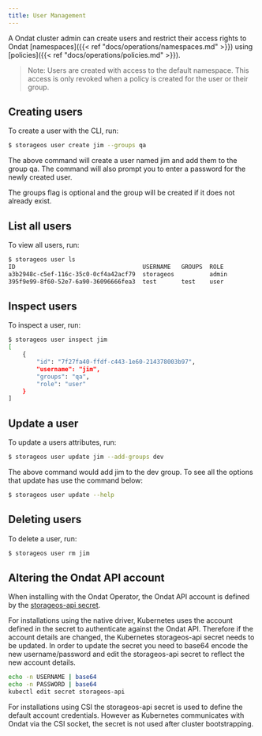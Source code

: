 ```yaml
---
title: User Management
---
```


A Ondat cluster admin can create users and restrict their access rights to
Ondat [namespaces]({{< ref "docs/operations/namespaces.md" >}}) using
[policies]({{< ref "docs/operations/policies.md" >}}).

>Note: Users are created with access to the default namespace. This access is
>only revoked when a policy is created for the user or their group. 

## Creating users

To create a user with the CLI, run:

```bash
$ storageos user create jim --groups qa
```
The above command will create a user named jim and add them to the group qa.
The command will also prompt you to enter a password for the newly created
user. 

The groups flag is optional and the group will be created if it does not
already exist. 

## List all users
To view all users, run:

```bash
$ storageos user ls
ID                                    USERNAME   GROUPS  ROLE
a3b2948c-c5ef-116c-35c0-0cf4a42acf79  storageos          admin
395f9e99-8f60-52e7-6a90-36096666fea3  test       test    user
```

## Inspect users
To inspect a user, run:
```bash
$ storageos user inspect jim
[
    {
        "id": "7f27fa40-ffdf-c443-1e60-214378003b97",
        "username": "jim",
        "groups": "qa",
        "role": "user"
    }
]
```

## Update a user
To update a users attributes, run:

```bash
$ storageos user update jim --add-groups dev
```
The above command would add jim to the dev group. To see all the options that
update has use the command below:

```bash
$ storageos user update --help
```

## Deleting users
To delete a user, run:

```bash
$ storageos user rm jim
```
## Altering the Ondat API account

When installing with the Ondat Operator, the Ondat API account is
defined by the [storageos-api
secret](/docs/install/kubernetes/install/).

For installations using the native driver, Kubernetes uses the account defined
in the secret to authenticate against the Ondat API. Therefore if the
account details are changed, the Kubernetes storageos-api secret needs to be
updated. In order to update the secret you need to base64 encode the new
username/password and edit the storageos-api secret to reflect the new account
details.
```bash
echo -n USERNAME | base64
echo -n PASSWORD | base64
kubectl edit secret storageos-api
```
For installations using CSI the storageos-api secret is used to define the
default account credentials. However as Kubernetes communicates with Ondat
via the CSI socket, the secret is not used after cluster bootstrapping.

